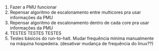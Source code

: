 1. Fazer a PMU funcionar
2. Repensar algoritmo de escalonamento entre multicores pra usar informações da PMU
3. Repensar algoritmo de escalonamento dentro de cada core pra usar informações da PMU
4. TESTES TESTES TESTES
5. Testes básicos do run-to-halt. Mudar frequência mínima manualmente na máquina hospedeira. (desativar mudança de frequência do linux??)

